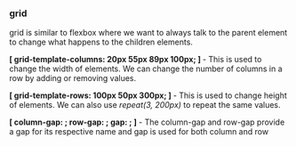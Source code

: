 <h3>grid</h3>

grid is similar to flexbox where we want to always talk to the parent element to change what happens to the children elements.

<b>[ grid-template-columns: 20px 55px 89px 100px; ] </b> - This is used to change the width of elements. We can change the number of columns in a row by adding or removing values.

<b>[ grid-template-rows: 100px 50px 300px; ] </b> - This is used to change height of elements. We can also use <i>repeat(3, 200px)</i> to repeat the same values.

<b>[ column-gap: ; row-gap: ; gap: ; ]</b> - The column-gap and row-gap provide a gap for its respective name and gap is used for both column and row

